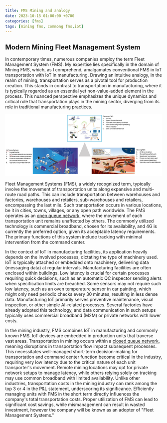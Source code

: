 ```yaml
---
title: FMS Mining and analogy
date: 2023-10-15 01:00:00 +0700
categories: [fms]
tags: [mining fms, commong fms,iot]
---
```



## Modern Mining Fleet Management System

In contemporary times, numerous companies employ the term Fleet Management System (FMS). My expertise lies specifically in the domain of Mining FMS, which, as I comprehend, amalgamates conventional FMS in IoT transportation with IoT in manufacturing. Drawing an intuitive analogy, in the realm of mining, transportation serves as a pivotal tool for production creation. This stands in contrast to transportation in manufacturing, where it is typically regarded as an essential yet non-value-added element in the process. This nuanced perspective emphasizes the unique dynamics and critical role that transportation plays in the mining sector, diverging from its role in traditional manufacturing practices.


![FMS comparation](</assets/img/fms/comparation fms and iot.PNG>)


Fleet Management Systems (FMS), a widely recognized term, typically involve the movement of transportation units along expansive and multi-route road paths. This can include transportation between warehouses and factories, warehouses and retailers, sub-warehouses and retailers, encompassing the last mile. Such transportation occurs in various locations, be it in cities, towns, villages, or any open path worldwide. The FMS operates as an [open queue network](https://homepages.inf.ed.ac.uk/jeh/Simjava/queueing/Networks/networks.html), where the movement of each transportation unit remains unaffected by others. The commonly utilized technology is commercial broadband, chosen for its availability, and 4G is currently the preferred option, given its acceptable latency requirements. The primary functions of this system include tracking with minimal intervention from the command center.

In the context of IoT in manufacturing facilities, its application heavily depends on the involved processes, dictating the type of machinery used. IoT is typically attached or embedded onto machinery, delivering data (messaging data) at regular intervals. Manufacturing facilities are often enclosed within buildings. Low latency is crucial for certain processes requiring quick decisions, such as an automatic QC inspector sending alerts when specification limits are breached. Some sensors may not require such low latency, such as an oven temperature sensor in car painting, which might only need periodic checks every 30 minutes, resulting in less dense data. Manufacturing IoT primarily serves preventive maintenance, visual inspection, or other simple AI-related processes. Several factories have already adopted this technology, and data communication in such setups typically uses commercial broadband (M2M) or private networks with lower costs.

In the mining industry, FMS combines IoT in manufacturing and commonly known FMS. IoT devices are embedded in production units that traverse vast areas. Transportation in mining occurs within a [closed queue network](https://homepages.inf.ed.ac.uk/jeh/Simjava/queueing/Networks/networks.html), meaning disruptions in transportation flow impact subsequent processes. This necessitates well-managed short-term decision-making for transportation and command center function become critical in the industry, requiring very low latency due to the critical nature of each unit transporter's movement. Remote mining locations may opt for private network setups to manage latency, while others relying solely on tracking may use common broadband with limited availability. Unlike other industries, transportation costs in the mining industry can rank among the top 3 or 4 in the P&L statement, underscoring its significance. Efficiently managing units with FMS in the short term directly influences the company's total transportation costs. Proper utilization of FMS can lead to significant cost savings, while mismanagement can result in wasted investment, however the company will be known as an adopter of "Fleet Management Systems."
